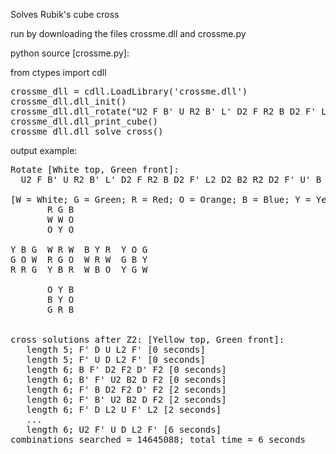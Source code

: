 Solves Rubik's cube cross 

run by downloading the files crossme.dll and crossme.py

python source [crossme.py]:

from ctypes import cdll
<pre>
crossme_dll = cdll.LoadLibrary('crossme.dll')
crossme_dll.dll_init()
crossme_dll.dll_rotate("U2 F B' U R2 B' L' D2 F R2 B D2 F' L2 D2 B2 R2 D2 F' U' B");
crossme_dll.dll_print_cube()
crossme_dll.dll_solve_cross()
</pre>

output example:

<pre>
Rotate [White top, Green front]:
  U2 F B' U R2 B' L' D2 F R2 B D2 F' L2 D2 B2 R2 D2 F' U' B

[W = White; G = Green; R = Red; O = Orange; B = Blue; Y = Yellow]
       R G B
       W W O
       O Y O

Y B G  W R W  B Y R  Y O G
G O W  R G O  W R W  G B Y
R R G  Y B R  W B O  Y G W

       O Y B
       B Y O
       G R B


cross solutions after Z2: [Yellow top, Green front]:
   length 5; F' D U L2 F' [0 seconds]
   length 5; F' U D L2 F' [0 seconds]
   length 6; B F' D2 F2 D' F2 [0 seconds]
   length 6; B' F' U2 B2 D F2 [0 seconds]
   length 6; F' B D2 F2 D' F2 [2 seconds]
   length 6; F' B' U2 B2 D F2 [2 seconds]
   length 6; F' D L2 U F' L2 [2 seconds]
   ...
   length 6; U2 F' U D L2 F' [6 seconds]
combinations searched = 14645088; total time = 6 seconds
</pre>
